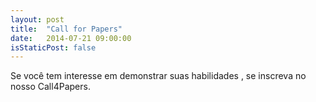 ```yaml
---
layout: post
title:  "Call for Papers"
date:   2014-07-21 09:00:00
isStaticPost: false
---
```

Se você tem interesse em demonstrar suas habilidades , se inscreva no nosso Call4Papers.

